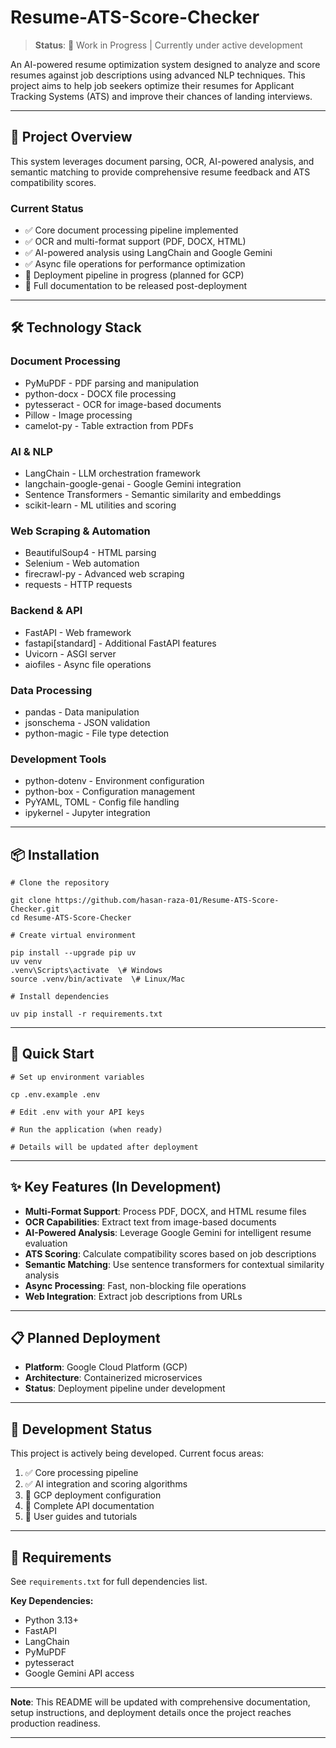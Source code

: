 # Resume-ATS-Score-Checker

> **Status**: 🚧 Work in Progress | Currently under active development

An AI-powered resume optimization system designed to analyze and score resumes against job descriptions using advanced NLP techniques. This project aims to help job seekers optimize their resumes for Applicant Tracking Systems (ATS) and improve their chances of landing interviews.

---

## 🎯 Project Overview

This system leverages document parsing, OCR, AI-powered analysis, and semantic matching to provide comprehensive resume feedback and ATS compatibility scores.

### **Current Status**
- ✅ Core document processing pipeline implemented
- ✅ OCR and multi-format support (PDF, DOCX, HTML)
- ✅ AI-powered analysis using LangChain and Google Gemini
- ✅ Async file operations for performance optimization
- 🚧 Deployment pipeline in progress (planned for GCP)
- 📝 Full documentation to be released post-deployment

---

## 🛠️ Technology Stack

### **Document Processing**
- PyMuPDF - PDF parsing and manipulation
- python-docx - DOCX file processing
- pytesseract - OCR for image-based documents
- Pillow - Image processing
- camelot-py - Table extraction from PDFs

### **AI & NLP**
- LangChain - LLM orchestration framework
- langchain-google-genai - Google Gemini integration
- Sentence Transformers - Semantic similarity and embeddings
- scikit-learn - ML utilities and scoring

### **Web Scraping & Automation**
- BeautifulSoup4 - HTML parsing
- Selenium - Web automation
- firecrawl-py - Advanced web scraping
- requests - HTTP requests

### **Backend & API**
- FastAPI - Web framework
- fastapi[standard] - Additional FastAPI features
- Uvicorn - ASGI server
- aiofiles - Async file operations

### **Data Processing**
- pandas - Data manipulation
- jsonschema - JSON validation
- python-magic - File type detection

### **Development Tools**
- python-dotenv - Environment configuration
- python-box - Configuration management
- PyYAML, TOML - Config file handling
- ipykernel - Jupyter integration

---

## 📦 Installation

```
# Clone the repository

git clone https://github.com/hasan-raza-01/Resume-ATS-Score-Checker.git
cd Resume-ATS-Score-Checker

# Create virtual environment

pip install --upgrade pip uv
uv venv
.venv\Scripts\activate  \# Windows
source .venv/bin/activate  \# Linux/Mac

# Install dependencies

uv pip install -r requirements.txt

```

---

## 🚀 Quick Start

```
# Set up environment variables

cp .env.example .env

# Edit .env with your API keys

# Run the application (when ready)

# Details will be updated after deployment

```

---

## ✨ Key Features (In Development)

- **Multi-Format Support**: Process PDF, DOCX, and HTML resume files
- **OCR Capabilities**: Extract text from image-based documents
- **AI-Powered Analysis**: Leverage Google Gemini for intelligent resume evaluation
- **ATS Scoring**: Calculate compatibility scores based on job descriptions
- **Semantic Matching**: Use sentence transformers for contextual similarity analysis
- **Async Processing**: Fast, non-blocking file operations
- **Web Integration**: Extract job descriptions from URLs

---

## 📋 Planned Deployment

- **Platform**: Google Cloud Platform (GCP)
- **Architecture**: Containerized microservices
- **Status**: Deployment pipeline under development

---

## 🔧 Development Status

This project is actively being developed. Current focus areas:

1. ✅ Core processing pipeline
2. ✅ AI integration and scoring algorithms
4. 🚧 GCP deployment configuration
5. 📝 Complete API documentation
6. 📝 User guides and tutorials

---

## 📝 Requirements

See `requirements.txt` for full dependencies list.

**Key Dependencies:**
- Python 3.13+
- FastAPI
- LangChain
- PyMuPDF
- pytesseract
- Google Gemini API access

---

**Note**: This README will be updated with comprehensive documentation, setup instructions, and deployment details once the project reaches production readiness.

---
